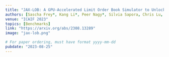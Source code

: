 ```yaml
---
title: "JAX-LOB: A GPU-Accelerated Limit Order Book Simulator to Unlock Large-Scale Reinforcement Learning for Trading"
authors: [Sascha Frey*, Kang Li*, Peer Nagy*, Silvia Sapora, Chris Lu, Stefan Zohren, Jakob Foerster, Anisoara Calinescu]
venue: "ICAIF 2023"
topics: [Benchmarks]
link: "https://arxiv.org/abs/2308.13289"
image: "jax-lob.png"

# For paper ordering, must have format yyyy-mm-dd
pubdate: "2023-08-25"
---
```

